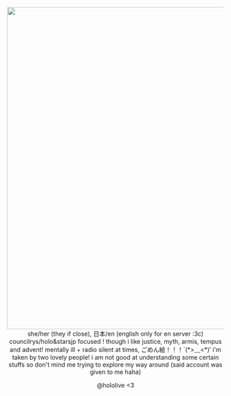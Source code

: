 <center><img width="1200" height="751" alt="image" src="https://github.com/user-attachments/assets/f99fb7a1-e68e-44c3-b7e1-c276c274cb0d" />
</center>
<linebreak>
  <center>
    <middle>she/her (they if close), 日本/en (english only for en server :3c)
councilrys/holo&starsjp focused ! though i like justice, myth, armis, tempus and advent!
mentally ill + radio silent at times, ごめん絵！！！`(*>﹏<*)′ i'm taken by two lovely people!
i am not good at understanding some certain stuffs so don't mind me trying to explore my way around
(said account was given to me haha)
  
  @holoIive  <3</middle></center>
</linebreak>
